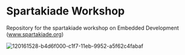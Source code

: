 # Spartakiade Workshop
Repository for the spartakiade workshop on Embedded Development (www.spartakiade.org)

![120161528-b4d6f000-c1f7-11eb-9952-a5f62c4fabaf](https://user-images.githubusercontent.com/11467601/121541022-36ecc300-ca07-11eb-9bb9-4f764be21c77.jpg)
